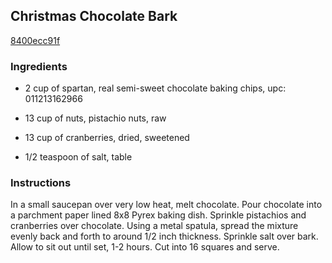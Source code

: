 ## Christmas Chocolate Bark

[8400ecc91f](http://tastykitchen.com/recipes/special-dietary-needs/gluten-free/christmas-chocolate-bark/)

### Ingredients

 - 2 cup of spartan, real semi-sweet chocolate baking chips, upc: 011213162966

 - 13 cup of nuts, pistachio nuts, raw

 - 13 cup of cranberries, dried, sweetened

 - 1/2 teaspoon of salt, table

### Instructions

In a small saucepan over very low heat, melt chocolate. Pour chocolate into a parchment paper lined 8x8 Pyrex baking dish. Sprinkle pistachios and cranberries over chocolate. Using a metal spatula, spread the mixture evenly back and forth to around 1/2 inch thickness. Sprinkle salt over bark. Allow to sit out until set, 1-2 hours. Cut into 16 squares and serve.